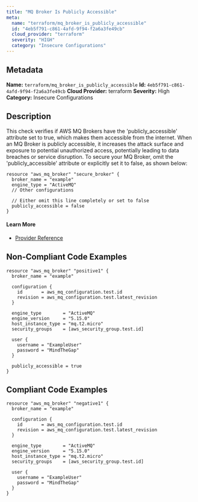 ```yaml
---
title: "MQ Broker Is Publicly Accessible"
meta:
  name: "terraform/mq_broker_is_publicly_accessible"
  id: "4eb5f791-c861-4afd-9f94-f2a6a3fe49cb"
  cloud_provider: "terraform"
  severity: "HIGH"
  category: "Insecure Configurations"
---
```

## Metadata
**Name:** `terraform/mq_broker_is_publicly_accessible`
**Id:** `4eb5f791-c861-4afd-9f94-f2a6a3fe49cb`
**Cloud Provider:** terraform
**Severity:** High
**Category:** Insecure Configurations
## Description
This check verifies if AWS MQ Brokers have the 'publicly_accessible' attribute set to true, which makes them accessible from the internet. When an MQ Broker is publicly accessible, it increases the attack surface and exposure to potential unauthorized access, potentially leading to data breaches or service disruption. To secure your MQ Broker, omit the 'publicly_accessible' attribute or explicitly set it to false, as shown below:

```
resource "aws_mq_broker" "secure_broker" {
  broker_name = "example"
  engine_type = "ActiveMQ"
  // Other configurations
  
  // Either omit this line completely or set to false
  publicly_accessible = false
}
```

#### Learn More

 - [Provider Reference](https://registry.terraform.io/providers/hashicorp/aws/latest/docs/resources/mq_broker)

## Non-Compliant Code Examples
```aws
resource "aws_mq_broker" "positive1" {
  broker_name = "example"

  configuration {
    id       = aws_mq_configuration.test.id
    revision = aws_mq_configuration.test.latest_revision
  }

  engine_type        = "ActiveMQ"
  engine_version     = "5.15.0"
  host_instance_type = "mq.t2.micro"
  security_groups    = [aws_security_group.test.id]

  user {
    username = "ExampleUser"
    password = "MindTheGap"
  }

  publicly_accessible = true
}
```

## Compliant Code Examples
```aws
resource "aws_mq_broker" "negative1" {
  broker_name = "example"

  configuration {
    id       = aws_mq_configuration.test.id
    revision = aws_mq_configuration.test.latest_revision
  }

  engine_type        = "ActiveMQ"
  engine_version     = "5.15.0"
  host_instance_type = "mq.t2.micro"
  security_groups    = [aws_security_group.test.id]

  user {
    username = "ExampleUser"
    password = "MindTheGap"
  }
}
```